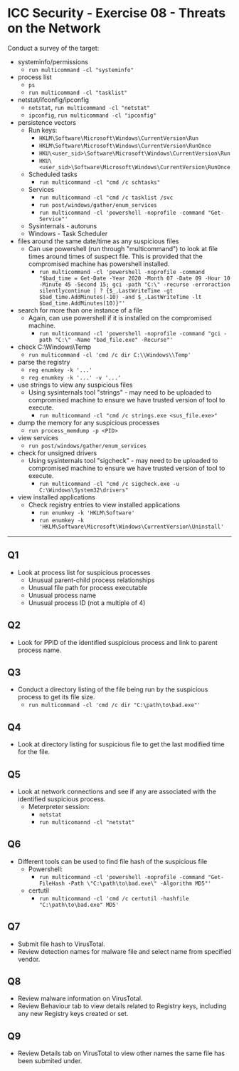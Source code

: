 # ICC Security - Exercise 08 - Threats on the Network

Conduct a survey of the target:

- systeminfo/permissions
  - `run multicommand -cl "systeminfo"`
- process list
  - `ps`
  - `run multicommand -cl "tasklist"`
- netstat/ifconfig/ipconfig
  - `netstat`, `run multicommand -cl "netstat"`
  - `ipconfig`, `run multicommand -cl "ipconfig"`
- persistence vectors
  - Run keys:
    - `HKLM\Software\Microsoft\Windows\CurrentVersion\Run`
    - `HKLM\Software\Microsoft\Windows\CurrentVersion\RunOnce`
    - `HKU\<user_sid>\Software\Microsoft\Windows\CurrentVersion\Run`
    - `HKU\<user_sid>\Software\Microsoft\Windows\CurrentVersion\RunOnce`
  - Scheduled tasks
    - `run multicommand -cl "cmd /c schtasks"`
  - Services
    - `run multicommand -cl "cmd /c tasklist /svc`
    - `run post/windows/gather/enum_services`
    - `run multicommand -cl 'powershell -noprofile -command "Get-Service"'`
  - Sysinternals - autoruns
  - Windows - Task Scheduler
- files around the same date/time as any suspicious files
  - Can use powershell (run through "multicommand") to look at file times around times of suspect file. This is provided that the compromised machine has powershell installed.
    - `run multicommand -cl 'powershell -noprofile -command "$bad_time = Get-Date -Year 2020 -Month 07 -Date 09 -Hour 10 -Minute 45 -Second 15; gci -path "C:\" -recurse -erroraction silentlycontinue | ? {$_.LastWriteTime -gt $bad_time.AddMinutes(-10) -and $_.LastWriteTime -lt $bad_time.AddMinutes(10)}"'`
- search for more than one instance of a file
  - Again, can use powershell if it is installed on the compromised machine.
    - `run multicommand -cl 'powershell -noprofile -command "gci -path "C:\" -Name "bad_file.exe" -Recurse"'`
- check C:\Windows\Temp
  - `run multicommand -cl 'cmd /c dir C:\\Windows\\Temp'`
- parse the registry
  - `reg enumkey -k '...'`
  - `reg enumkey -k '...' -v '...'`
- use strings to view any suspicious files
  - Using sysinternals tool "strings" - may need to be uploaded to compromised machine to ensure we have trusted version of tool to execute.
    - `run multicommand -cl "cmd /c strings.exe <sus_file.exe>"`
- dump the memory for any suspicious processes
  - `run process_memdump -p <PID>`
- view services
  - `run post/windows/gather/enum_services`
- check for unsigned drivers
  - Using sysinternals tool "sigcheck" - may need to be uploaded to compromised machine to ensure we have trusted version of tool to execute.
    - `run multicommand -cl "cmd /c sigcheck.exe -u C:\Windows\System32\drivers"`
- view installed applications
  - Check registry entries to view installed applications
    - `run enumkey -k 'HKLM\Software'`
    - `run enumkey -k 'HKLM\Software\Microsoft\Windows\CurrentVersion\Uninstall'`

---

## Q1

- Look at process list for suspicious processes
  - Unusual parent-child process relationships
  - Unusual file path for process executable
  - Unusual process name
  - Unusual process ID (not a multiple of 4)

## Q2

- Look for PPID of the identified suspicious process and link to parent process name.

## Q3

- Conduct a directory listing of the file being run by the suspicious process to get its file size.
  - `run multicommand -cl 'cmd /c dir "C:\path\to\bad.exe"'`

## Q4

- Look at directory listing for suspicious file to get the last modified time for the file.

## Q5

- Look at network connections and see if any are associated with the identified suspicious process.
  - Meterpreter session:
    - `netstat`
    - `run multicomannd -cl "netstat"`

## Q6

- Different tools can be used to find file hash of the suspicious file
  - Powershell:
    - `run multicommand -cl 'powershell -noprofile -command "Get-FileHash -Path \"C:\path\to\bad.exe\" -Algorithm MD5"'`
  - certutil
    - `run multicommand -cl 'cmd /c certutil -hashfile "C:\path\to\bad.exe" MD5'`

## Q7

- Submit file hash to VirusTotal.
- Review detection names for malware file and select name from specified vendor.

## Q8

- Review malware information on VirusTotal.
- Review Behaviour tab to view details related to Registry keys, including any new Registry keys created or set.

## Q9

- Review Details tab on VirusTotal to view other names the same file has been submited under.

